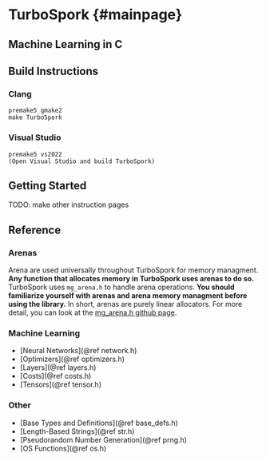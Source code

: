 TurboSpork         {#mainpage}
==========

## Machine Learning in C

Build Instructions
------------------

### Clang

```
premake5 gmake2
make TurboSpork
```

### Visual Studio

```
premake5 vs2022
(Open Visual Studio and build TurboSpork)

```

Getting Started
---------------

TODO: make other instruction pages

Reference
---------

### Arenas

Arena are used universally throughout TurboSpork for memory managment.
**Any function that allocates memory in TurboSpork uses arenas to do so.**
TurboSpork uses `mg_arena.h` to handle arena operations.
**You should familiarize yourself with arenas and arena memory managment before using the library.**
In short, arenas are purely linear allocators.
For more detail, you can look at the [mg_arena.h github page](https://github.com/Magicalbat/mg-libraries).

### Machine Learning

- [Neural Networks](@ref network.h)
- [Optimizers](@ref optimizers.h)
- [Layers](@ref layers.h)
- [Costs](@ref costs.h)
- [Tensors](@ref tensor.h)

### Other

- [Base Types and Definitions](@ref base_defs.h)
- [Length-Based Strings](@ref str.h)
- [Pseudorandom Number Generation](@ref prng.h)
- [OS Functions](@ref os.h)

